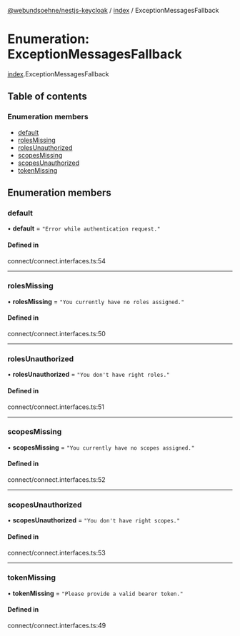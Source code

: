 [@webundsoehne/nestjs-keycloak](../README.md) / [index](../modules/index.md) / ExceptionMessagesFallback

# Enumeration: ExceptionMessagesFallback

[index](../modules/index.md).ExceptionMessagesFallback

## Table of contents

### Enumeration members

- [default](index.ExceptionMessagesFallback.md#default)
- [rolesMissing](index.ExceptionMessagesFallback.md#rolesmissing)
- [rolesUnauthorized](index.ExceptionMessagesFallback.md#rolesunauthorized)
- [scopesMissing](index.ExceptionMessagesFallback.md#scopesmissing)
- [scopesUnauthorized](index.ExceptionMessagesFallback.md#scopesunauthorized)
- [tokenMissing](index.ExceptionMessagesFallback.md#tokenmissing)

## Enumeration members

### default

• **default** = `"Error while authentication request."`

#### Defined in

connect/connect.interfaces.ts:54

___

### rolesMissing

• **rolesMissing** = `"You currently have no roles assigned."`

#### Defined in

connect/connect.interfaces.ts:50

___

### rolesUnauthorized

• **rolesUnauthorized** = `"You don't have right roles."`

#### Defined in

connect/connect.interfaces.ts:51

___

### scopesMissing

• **scopesMissing** = `"You currently have no scopes assigned."`

#### Defined in

connect/connect.interfaces.ts:52

___

### scopesUnauthorized

• **scopesUnauthorized** = `"You don't have right scopes."`

#### Defined in

connect/connect.interfaces.ts:53

___

### tokenMissing

• **tokenMissing** = `"Please provide a valid bearer token."`

#### Defined in

connect/connect.interfaces.ts:49
